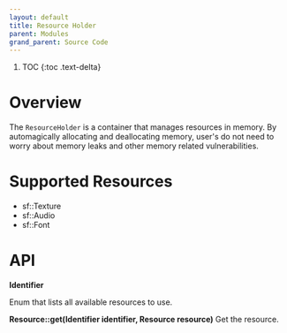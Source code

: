 ```yaml
---
layout: default
title: Resource Holder
parent: Modules
grand_parent: Source Code
---
```


1. TOC
{:toc .text-delta}

# Overview

The `ResourceHolder` is a container that manages resources in memory. By
automagically allocating and deallocating memory, user's do not need to worry
about memory leaks and other memory related vulnerabilities.

# Supported Resources
- sf::Texture
- sf::Audio
- sf::Font

# API

**Identifier**

Enum that lists all available resources to use.

**Resource::get(Identifier identifier, Resource resource)**
Get the resource.